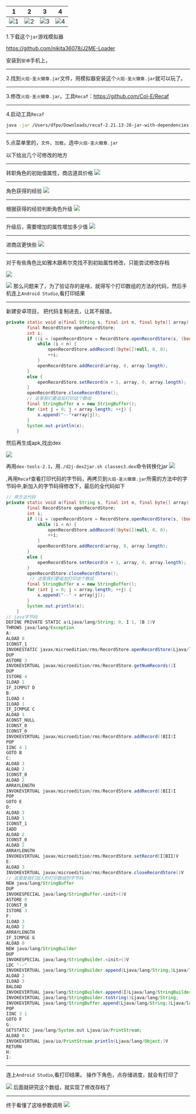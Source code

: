 
1|2|3|4
------------ | ------------- | ------------| ------------
![1](./Screenshot_20230605-205615.png) | ![2](./Screenshot_20230605-205623.png) |![3](./Screenshot_20230605-205650.png) |![4](./Screenshot_20230605-205655.png)
 

1.下载这个`jar`游戏模拟器

https://github.com/nikita36078/J2ME-Loader

安装到`安卓`手机上，

---
2.找到`火焰-圣火徽章.jar`文件，用模拟器安装这个`火焰-圣火徽章.jar`就可以玩了。

---
3.修改`火焰-圣火徽章.jar`。工具`Recaf`：https://github.com/Col-E/Recaf

---
4.启动工具`Recaf`
```sh
java -jar /Users/dfpo/Downloads/recaf-2.21.13-J8-jar-with-dependencies.jar
```

---
5.点菜单里的，`文件`、`加载`，选中`火焰-圣火徽章.jar`

以下给出几个可修改的地方

---
转职角色的初始值属性，商店道具价格
![](./Snip20230604_5.png)

---
角色获得的经验
![](./Snip20230604_6.png)

---
根据获得的经验判断角色升级
![](./Snip20230604_7.png)


---
升级后，需要增加的属性增加多少值
![](./Snip20230604_8.png)

---
进商店更快些
![](./Snip20230604_9.png)

---
对于有些角色比如雅木跟希尔克找不到初始属性修改，只能尝试修改存档

![](./Snip20230605_2.png)

![](./Snip20230605_1.png)
那么问题来了，为了验证存的是啥，就得写个打印数组的方法的代码，然后手机连上`Android Studio`,看打印结果

---
新建安卓项目，
把代码复制进去，让其不报错，
```java
private static void a(final String s, final int n, final byte[] array) throws Exception {
        final RecordStore openRecordStore;
        int i;
        if ((i = (openRecordStore = RecordStore.openRecordStore(s, (boolean)(1 != 0))).getNumRecords()) <= n) {
            while (i < n) {
                openRecordStore.addRecord((byte[])null, 0, 0);
                ++i;
            }
            openRecordStore.addRecord(array, 0, array.length);
        }
        else {
            openRecordStore.setRecord(n + 1, array, 0, array.length);
        }
        openRecordStore.closeRecordStore();
        // 这里我们要追加打印这个数组
        final StringBuffer x = new StringBuffer();
        for (int j = 0; j < array.length; ++j) {
            x.append("--"+array[j]);
        }
        System.out.println(x);
    }
```

然后再生成apk,找出dex

![](./Snip20230605_3.png)

再用`dex-tools-2.1`，用`./d2j-dex2jar.sh classes3.dex`命令转换化jar
![](./Snip20230605_4.png)



,再用`Recaf`查看打印代码的字节码，再拷贝到`火焰-圣火徽章.jar`所需的方法中的字节码中,新加入的字节码得修改下，最后的全代码如下
```java
// 原方法代码
private static void a(final String s, final int n, final byte[] array) throws Exception {
        final RecordStore openRecordStore;
        int i;
        if ((i = (openRecordStore = RecordStore.openRecordStore(s, (boolean)(1 != 0))).getNumRecords()) <= n) {
            while (i < n) {
                openRecordStore.addRecord((byte[])null, 0, 0);
                ++i;
            }
            openRecordStore.addRecord(array, 0, array.length);
        }
        else {
            openRecordStore.setRecord(n + 1, array, 0, array.length);
        }
        openRecordStore.closeRecordStore();
         // 这里我们要追加打印这个数组
        final StringBuffer x = new StringBuffer();
        for (int j = 0; j < array.length; ++j) {
            x.append("--" + array[j]);
        }
        System.out.println(x);
    }
// java字节码
DEFINE PRIVATE STATIC a(Ljava/lang/String; 0, I 1, [B 2)V
THROWS java/lang/Exception
A:
ALOAD 0
ICONST_1
INVOKESTATIC javax/microedition/rms/RecordStore.openRecordStore(Ljava/lang/String;Z)Ljavax/microedition/rms/RecordStore;
DUP
ASTORE 3
INVOKEVIRTUAL javax/microedition/rms/RecordStore.getNumRecords()I
DUP
ISTORE 4
ILOAD 1
IF_ICMPGT D
B:
ILOAD 4
ILOAD 1
IF_ICMPGE C
ALOAD 3
ACONST_NULL
ICONST_0
ICONST_0
INVOKEVIRTUAL javax/microedition/rms/RecordStore.addRecord([BII)I
POP
IINC 4 1
GOTO B
C:
ALOAD 3
ALOAD 2
ICONST_0
ALOAD 2
ARRAYLENGTH
INVOKEVIRTUAL javax/microedition/rms/RecordStore.addRecord([BII)I
POP
GOTO E
D:
ALOAD 3
ILOAD 1
ICONST_1
IADD
ALOAD 2
ICONST_0
ALOAD 2
ARRAYLENGTH
INVOKEVIRTUAL javax/microedition/rms/RecordStore.setRecord(I[BII)V
E:
ALOAD 3
INVOKEVIRTUAL javax/microedition/rms/RecordStore.closeRecordStore()V
// 这里是我们加入的打印数组的字节码
NEW java/lang/StringBuffer
DUP
INVOKESPECIAL java/lang/StringBuffer.<init>()V
ASTORE 0
ICONST_0
ISTORE 3
F:
ILOAD 3
ALOAD 2
ARRAYLENGTH
IF_ICMPGE G
ALOAD 0
NEW java/lang/StringBuilder
DUP
INVOKESPECIAL java/lang/StringBuilder.<init>()V
LDC "--"
INVOKEVIRTUAL java/lang/StringBuilder.append(Ljava/lang/String;)Ljava/lang/StringBuilder;
ALOAD 2
ILOAD 3
BALOAD
INVOKEVIRTUAL java/lang/StringBuilder.append(I)Ljava/lang/StringBuilder;
INVOKEVIRTUAL java/lang/StringBuilder.toString()Ljava/lang/String;
INVOKEVIRTUAL java/lang/StringBuffer.append(Ljava/lang/String;)Ljava/lang/StringBuffer;
POP
IINC 3 1
GOTO F
G:
GETSTATIC java/lang/System.out Ljava/io/PrintStream;
ALOAD 0
INVOKEVIRTUAL java/io/PrintStream.println(Ljava/lang/Object;)V
RETURN
H:
I:

```

---
连上`Android Studio`,看打印结果。
操作下角色，点存储进度，就会有打印了

![](./Snip20230605_6.png)
后面就研究这个数组，就实现了修改存档了

---
终于看懂了这啥参数调用
![](./Snip20230604_11.png)



